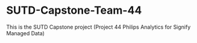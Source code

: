 # SUTD-Capstone-Team-44
This is the SUTD Capstone project (Project 44 Philips Analytics for Signify Managed Data)
